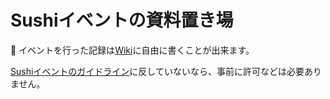 # Sushiイベントの資料置き場

:sushi: イベントを行った記録は[Wiki](https://github.com/meta-sushi/event/wiki "wiki")に自由に書くことが出来ます。

[Sushiイベントのガイドライン](https://github.com/meta-sushi/guideline "Sushiイベントのガイドライン")に反していないなら、事前に許可などは必要ありません。
